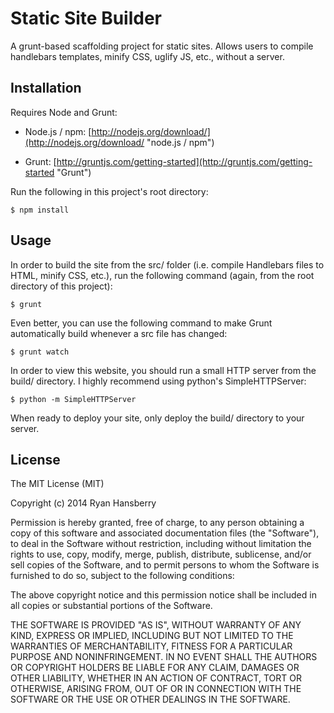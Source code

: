 # Static Site Builder

A grunt-based scaffolding project for static sites. Allows users to compile handlebars templates, minify CSS, uglify JS, etc., without a server.

## Installation

Requires Node and Grunt:

* Node.js / npm: [http://nodejs.org/download/](http://nodejs.org/download/ "node.js / npm")

* Grunt: [http://gruntjs.com/getting-started](http://gruntjs.com/getting-started "Grunt")

Run the following in this project's root directory:

    $ npm install

## Usage

In order to build the site from the src/ folder (i.e. compile Handlebars files to HTML, minify CSS, etc.), run the following command (again, from the root directory of this project):

    $ grunt

Even better, you can use the following command to make Grunt automatically build whenever a src file has changed:

    $ grunt watch

In order to view this website, you should run a small HTTP server from the build/ directory. I highly recommend using python's SimpleHTTPServer:

    $ python -m SimpleHTTPServer

When ready to deploy your site, only deploy the build/ directory to your server.

## License

The MIT License (MIT)

Copyright (c) 2014 Ryan Hansberry

Permission is hereby granted, free of charge, to any person obtaining a copy
of this software and associated documentation files (the "Software"), to deal
in the Software without restriction, including without limitation the rights
to use, copy, modify, merge, publish, distribute, sublicense, and/or sell
copies of the Software, and to permit persons to whom the Software is
furnished to do so, subject to the following conditions:

The above copyright notice and this permission notice shall be included in
all copies or substantial portions of the Software.

THE SOFTWARE IS PROVIDED "AS IS", WITHOUT WARRANTY OF ANY KIND, EXPRESS OR
IMPLIED, INCLUDING BUT NOT LIMITED TO THE WARRANTIES OF MERCHANTABILITY,
FITNESS FOR A PARTICULAR PURPOSE AND NONINFRINGEMENT. IN NO EVENT SHALL THE
AUTHORS OR COPYRIGHT HOLDERS BE LIABLE FOR ANY CLAIM, DAMAGES OR OTHER
LIABILITY, WHETHER IN AN ACTION OF CONTRACT, TORT OR OTHERWISE, ARISING FROM,
OUT OF OR IN CONNECTION WITH THE SOFTWARE OR THE USE OR OTHER DEALINGS IN
THE SOFTWARE.

